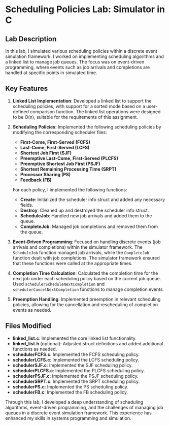 # Scheduling Policies Lab: Simulator in C

## Lab Description

In this lab, I simulated various scheduling policies within a discrete event simulation framework. I worked on implementing scheduling algorithms and a linked list to manage job queues. The focus was on event-driven programming, where events such as job arrivals and completions are handled at specific points in simulated time.

## Key Features

1. **Linked List Implementation**: Developed a linked list to support the scheduling policies, with support for a sorted mode based on a user-defined comparison function. The linked list operations were designed to be O(n), suitable for the requirements of this assignment.

2. **Scheduling Policies**: Implemented the following scheduling policies by modifying the corresponding scheduler files:

   - **First-Come, First-Served (FCFS)**
   - **Last-Come, First-Served (LCFS)**
   - **Shortest Job First (SJF)**
   - **Preemptive Last-Come, First-Served (PLCFS)**
   - **Preemptive Shortest Job First (PSJF)**
   - **Shortest Remaining Processing Time (SRPT)**
   - **Processor Sharing (PS)**
   - **Feedback (FB)**

   For each policy, I implemented the following functions:

   - **Create**: Initialized the scheduler info struct and added any necessary fields.
   - **Destroy**: Cleaned up and destroyed the scheduler info struct.
   - **ScheduleJob**: Handled new job arrivals and added them to the queue.
   - **CompleteJob**: Managed job completions and removed them from the queue.

3. **Event-Driven Programming**: Focused on handling discrete events (job arrivals and completions) within the simulator framework. The `ScheduleJob` function managed job arrivals, while the `CompleteJob` function dealt with job completions. The simulator framework ensured that these functions were called at the appropriate times.

4. **Completion Time Calculation**: Calculated the completion time for the next job under each scheduling policy based on the current job queue. Used `schedulerScheduleNextCompletion` and `schedulerCancelNextCompletion` functions to manage completion events.

5. **Preemption Handling**: Implemented preemption in relevant scheduling policies, allowing for the cancellation and rescheduling of completion events as needed.

## Files Modified

- **linked_list.c**: Implemented the core linked list functionality.
- **linked_list.h** (optional): Adjusted struct definitions and added additional functions as needed.
- **schedulerFCFS.c**: Implemented the FCFS scheduling policy.
- **schedulerLCFS.c**: Implemented the LCFS scheduling policy.
- **schedulerSJF.c**: Implemented the SJF scheduling policy.
- **schedulerPLCFS.c**: Implemented the PLCFS scheduling policy.
- **schedulerPSJF.c**: Implemented the PSJF scheduling policy.
- **schedulerSRPT.c**: Implemented the SRPT scheduling policy.
- **schedulerPS.c**: Implemented the PS scheduling policy.
- **schedulerFB.c**: Implemented the FB scheduling policy.

Through this lab, I developed a deep understanding of scheduling algorithms, event-driven programming, and the challenges of managing job queues in a discrete event simulation framework. This experience has enhanced my skills in systems programming and simulation.
